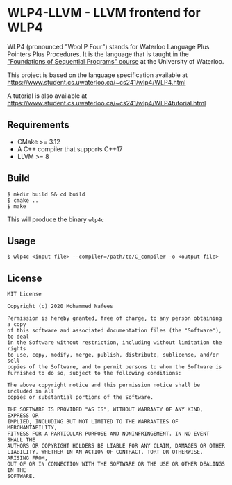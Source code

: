 # WLP4-LLVM - LLVM frontend for WLP4

WLP4 (pronounced "Wool P Four") stands for Waterloo Language Plus Pointers Plus Procedures. It is the language that is taught in the ["Foundations of Sequential Programs" course](https://www.student.cs.uwaterloo.ca/~cs241) at the University of Waterloo.

This project is based on the language specification available at https://www.student.cs.uwaterloo.ca/~cs241/wlp4/WLP4.html

A tutorial is also available at https://www.student.cs.uwaterloo.ca/~cs241/wlp4/WLP4tutorial.html

## Requirements

- CMake >= 3.12
- A C++ compiler that supports C++17
- LLVM >= 8

## Build

```
$ mkdir build && cd build
$ cmake ..
$ make
```
This will produce the binary `wlp4c`

## Usage

```
$ wlp4c <input file> --compiler=/path/to/C_compiler -o <output file>
```

## License

```
MIT License

Copyright (c) 2020 Mohammed Nafees

Permission is hereby granted, free of charge, to any person obtaining a copy
of this software and associated documentation files (the "Software"), to deal
in the Software without restriction, including without limitation the rights
to use, copy, modify, merge, publish, distribute, sublicense, and/or sell
copies of the Software, and to permit persons to whom the Software is
furnished to do so, subject to the following conditions:

The above copyright notice and this permission notice shall be included in all
copies or substantial portions of the Software.

THE SOFTWARE IS PROVIDED "AS IS", WITHOUT WARRANTY OF ANY KIND, EXPRESS OR
IMPLIED, INCLUDING BUT NOT LIMITED TO THE WARRANTIES OF MERCHANTABILITY,
FITNESS FOR A PARTICULAR PURPOSE AND NONINFRINGEMENT. IN NO EVENT SHALL THE
AUTHORS OR COPYRIGHT HOLDERS BE LIABLE FOR ANY CLAIM, DAMAGES OR OTHER
LIABILITY, WHETHER IN AN ACTION OF CONTRACT, TORT OR OTHERWISE, ARISING FROM,
OUT OF OR IN CONNECTION WITH THE SOFTWARE OR THE USE OR OTHER DEALINGS IN THE
SOFTWARE.
```
